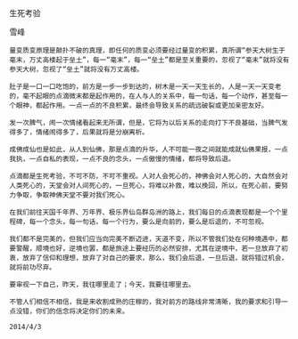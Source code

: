 生死考验

雪峰


    量变质变原理是颠扑不破的真理，即任何的质变必须要经过量变的积累，真所谓“参天大树生于毫末，万丈高楼起于垒土”，每一“毫末”，每一“垒土”都是至关重要的，忽视了“毫末”就将没有参天大树，忽视了“垒土”就将没有万丈高楼。

    肚子是一口一口吃饱的，前方是一步一步到达的，树木是一天一天生长的，人是一天一天变老的，毫不起眼的点滴微末都是起作用的，在人与人的关系中，每一句话，每一个动作，甚至每一个眼神，都起作用。一点一点的不良积累，最终会导致关系的疏远破裂或更加亲密友好。

    发一次脾气，闹一次情绪看起来无所谓，但是，它将为以后关系的走向打下不良基础，当脾气发得多了，情绪闹得多了，后果就将是分崩离析。

    成佛成仙也是如此，从人到仙佛，那是点滴的升华，人不可能一夜之间就能成就仙佛果报，一点我执，一点自私的表现，一点不良的念头，一点傲慢的情绪，都将导致后退。

    点滴都是生死考验，不可不防，不可不重视。人对人会死心的，神佛会对人死心的，大自然会对人类死心的，天堂会对人间死心的，一旦死心，将难以补救，难以挽回，所以，在死心前，要努力争取，争取神佛天堂不要对我们死心。

    在我们前往天国千年界、万年界、极乐界仙岛群岛洲的路上，我们每日的点滴表现都是一个个里程碑，每一个念头，每一句话，每一个行为，要么是向前的，要么是后退的，不可忽视。

    我们都不是完美的，但我们应当向完美不断迈进，天道不变，所以不管我们处在何种境遇中，都要警醒，顺境也好，逆境也罢，都是旅途上要经历的必然安排，尤其在逆境中，若一旦放弃了初衷，放弃了信仰和理想，放弃了对自己的要求，那么，我们会后退，一旦后退，就将错过机会，就将前功尽弃。

    要审视一下自己，昨天，我往哪里走了；今天，我要往哪里去。

    不管人们相信不相信，我是来收割成熟的庄稼的，我对前方的路线非常清晰，我的要求和引导一点没错，你们的信念将决定你们的未来。

    2014/4/3



